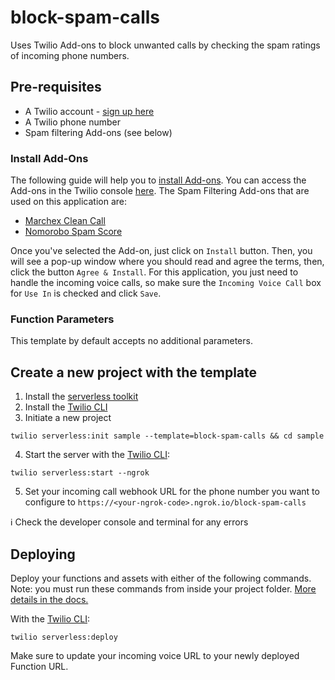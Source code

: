 # block-spam-calls

Uses Twilio Add-ons to block unwanted calls by checking the spam ratings of incoming phone numbers.

## Pre-requisites

- A Twilio account - [sign up here](https://www.twilio.com/try-twilio)
- A Twilio phone number
- Spam filtering Add-ons (see below)

### Install Add-Ons

The following guide will help you to [install Add-ons](https://www.twilio.com/docs/add-ons/install). You can access the Add-ons in the Twilio console [here](https://www.twilio.com/console/add-ons). The Spam Filtering Add-ons that are used on this application are:
- [Marchex Clean Call](https://www.twilio.com/console/add-ons/XBac2c99d9c684a765ced0b18cf0e5e1c7)
- [Nomorobo Spam Score](https://www.twilio.com/console/add-ons/XB06d5274893cc9af4198667d2f7d74d09)

Once you've selected the Add-on, just click on `Install` button. Then, you will see a pop-up window where you should read and agree the terms, then, click the button `Agree & Install`. For this application, you just need to handle the incoming voice calls, so make sure the `Incoming Voice Call` box for `Use In` is checked and click `Save`.

### Function Parameters

This template by default accepts no additional parameters.

## Create a new project with the template

1. Install the [serverless toolkit](https://www.twilio.com/docs/labs/serverless-toolkit/getting-started)
2. Install the [Twilio CLI](https://www.twilio.com/docs/twilio-cli/quickstart#install-twilio-cli)
3. Initiate a new project

```
twilio serverless:init sample --template=block-spam-calls && cd sample
```

4. Start the server with the [Twilio CLI](https://www.twilio.com/docs/twilio-cli/quickstart):

```
twilio serverless:start --ngrok
```

5. Set your incoming call webhook URL for the phone number you want to configure to `https://<your-ngrok-code>.ngrok.io/block-spam-calls`

ℹ️ Check the developer console and terminal for any errors


## Deploying

Deploy your functions and assets with either of the following commands. Note: you must run these commands from inside your project folder. [More details in the docs.](https://www.twilio.com/docs/labs/serverless-toolkit)

With the [Twilio CLI](https://www.twilio.com/docs/twilio-cli/quickstart):

```
twilio serverless:deploy
```
Make sure to update your incoming voice URL to your newly deployed Function URL.
